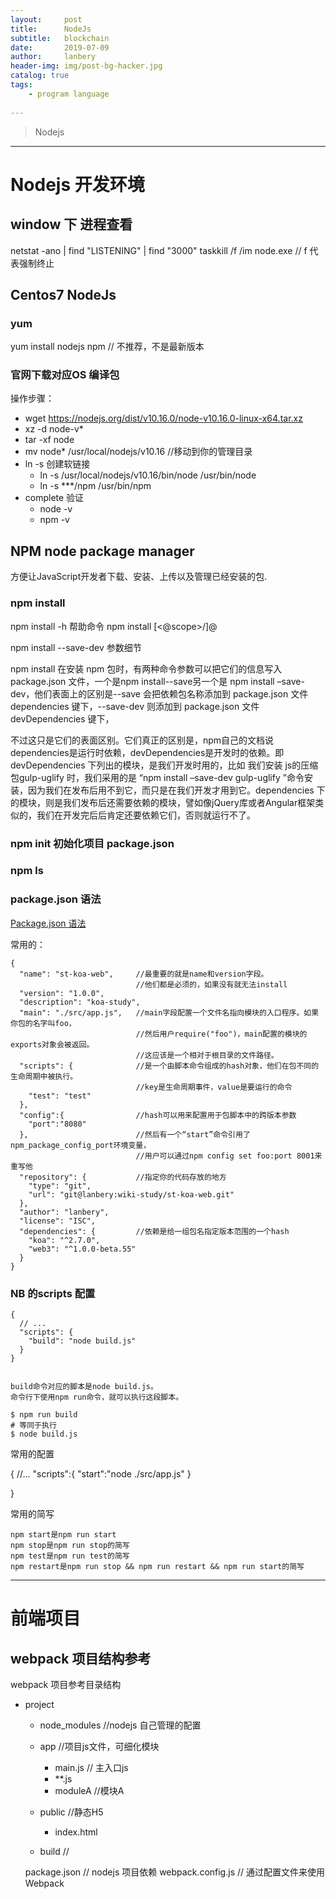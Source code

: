 ```yaml
---
layout:     post
title:      NodeJs
subtitle:   blockchain
date:       2019-07-09
author:     lanbery
header-img: img/post-bg-hacker.jpg
catalog: true
tags:
    - program language
    
---
```


> Nodejs
> 

-----
# Nodejs 开发环境

## window 下 进程查看

   netstat -ano | find "LISTENING" | find "3000"
   taskkill /f /im node.exe  // f 代表强制终止

## Centos7 NodeJs

### yum
  yum install nodejs npm // 不推荐，不是最新版本

### 官网下载对应OS 编译包
操作步骤：

   - wget https://nodejs.org/dist/v10.16.0/node-v10.16.0-linux-x64.tar.xz
   - xz -d node-v*
   - tar -xf node
   - mv node* /usr/local/nodejs/v10.16 //移动到你的管理目录
   - ln -s 创建软链接
     - ln -s /usr/local/nodejs/v10.16/bin/node /usr/bin/node
     - ln -s ***/npm  /usr/bin/npm
   - complete 验证
     - node -v
     - npm -v


## NPM node package manager
方便让JavaScript开发者下载、安装、上传以及管理已经安装的包.

### npm install

  npm install -h 帮助命令
  npm install [<@scope>/]<pkg>@<version range>

npm install --save-dev 参数细节

npm install 在安装 npm 包时，有两种命令参数可以把它们的信息写入 package.json 文件，一个是npm install--save另一个是 npm install –save-dev，他们表面上的区别是--save 会把依赖包名称添加到 package.json 文件 dependencies 键下，--save-dev 则添加到 package.json 文件 devDependencies 键下，


不过这只是它们的表面区别。它们真正的区别是，npm自己的文档说dependencies是运行时依赖，devDependencies是开发时的依赖。即devDependencies 下列出的模块，是我们开发时用的，比如 我们安装 js的压缩包gulp-uglify 时，我们采用的是 “npm install –save-dev gulp-uglify ”命令安装，因为我们在发布后用不到它，而只是在我们开发才用到它。dependencies 下的模块，则是我们发布后还需要依赖的模块，譬如像jQuery库或者Angular框架类似的，我们在开发完后后肯定还要依赖它们，否则就运行不了。


### npm init 初始化项目 package.json


### npm ls


### package.json 语法
<a href="http://mujiang.info/translation/npmjs/files/package.json.html" target="mujiang.info">Package.json 语法</a>


常用的：

   
	{
	  "name": "st-koa-web",  	//最重要的就是name和version字段。
	  							//他们都是必须的，如果没有就无法install
	  "version": "1.0.0",
	  "description": "koa-study",
	  "main": "./src/app.js", 	//main字段配置一个文件名指向模块的入口程序。如果你包的名字叫foo，
	  							//然后用户require("foo")，main配置的模块的exports对象会被返回。
	  							//这应该是一个相对于根目录的文件路径。
	  "scripts": { 				//是一个由脚本命令组成的hash对象，他们在包不同的生命周期中被执行。
	  							//key是生命周期事件，value是要运行的命令
	    "test": "test"
	  },
	  "config":{  				//hash可以用来配置用于包脚本中的跨版本参数
    	"port":"8080"
	  },						//然后有一个“start”命令引用了npm_package_config_port环境变量，
	  							//用户可以通过npm config set foo:port 8001来重写他
	  "repository": {  			//指定你的代码存放的地方
	    "type": "git",
	    "url": "git@lanbery:wiki-study/st-koa-web.git"
	  },
	  "author": "lanbery",
	  "license": "ISC",
	  "dependencies": {  		//依赖是给一组包名指定版本范围的一个hash
	    "koa": "^2.7.0",
	    "web3": "^1.0.0-beta.55"
	  }
	}

### NB 的scripts 配置


    {
      // ...
      "scripts": {
        "build": "node build.js"
      }
    }


    build命令对应的脚本是node build.js。
	命令行下使用npm run命令，就可以执行这段脚本。

	$ npm run build
	# 等同于执行
	$ node build.js

常用的配置

   {
		//...
		"scripts":{
			"start":"node ./src/app.js"
		}

   }


常用的简写   

	npm start是npm run start
	npm stop是npm run stop的简写
	npm test是npm run test的简写
	npm restart是npm run stop && npm run restart && npm run start的简写




--------
# 前端项目
## webpack 项目结构参考
[](https://www.jianshu.com/p/42e11515c10f)

webpack 项目参考目录结构

  * project
    * node_modules   		//nodejs 自己管理的配置
    * app     				//项目js文件，可细化模块
      - main.js 			// 主入口js
      - **.js
      * moduleA				//模块A

    * public				//静态H5
      * index.html
    * build 				//  

    package.json 			// nodejs 项目依赖
    webpack.config.js 		// 通过配置文件来使用Webpack 







